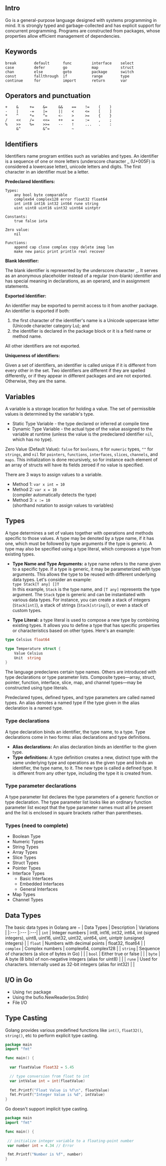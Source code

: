 ## Intro
Go is a general-purpose language designed with systems programming in mind. It is strongly typed and garbage-collected and has explicit support for concurrent programming. Programs are constructed from packages, whose properties allow efficient management of dependencies.

## Keywords
```
break        default      func         interface    select
case         defer        go           map          struct
chan         else         goto         package      switch
const        fallthrough  if           range        type
continue     for          import       return       var
```
## Operators and punctuation
```
+    &     +=    &=     &&    ==    !=    (    )
-    |     -=    |=     ||    <     <=    [    ]
*    ^     *=    ^=     <-    >     >=    {    }
/    <<    /=    <<=    ++    =     :=    ,    ;
%    >>    %=    >>=    --    !     ...   .    :
     &^          &^=          ~
```

## Identifiers
Identifiers name program entities such as variables and types. An identifier is a sequence of one or more letters (underscore character _ (U+005F) is considered a lowercase letter), unicode letters and digits. The first character in an identifier must be a letter.

**Predeclared Identifiers:**
```
Types:
	any bool byte comparable
	complex64 complex128 error float32 float64
	int int8 int16 int32 int64 rune string
	uint uint8 uint16 uint32 uint64 uintptr

Constants:
	true false iota

Zero value:
	nil

Functions:
	append cap close complex copy delete imag len
	make new panic print println real recover
```

**Blank Identifier:**

The blank identifier is represented by the underscore character _. It serves as an anonymous placeholder instead of a regular (non-blank) identifier and has special meaning in declarations, as an operand, and in assignment statements.

**Exported Identifier:**

An identifier may be exported to permit access to it from another package. An identifier is exported if both:

1. the first character of the identifier's name is a Unicode uppercase letter (Unicode character category Lu); and
2. the identifier is declared in the package block or it is a field name or method name.

All other identifiers are not exported.

**Uniqueness of identifiers:**

Given a set of identifiers, an identifier is called unique if it is different from every other in the set. Two identifiers are different if they are spelled differently, or if they appear in different packages and are not exported. Otherwise, they are the same.

## Variables
A variable is a storage location for holding a value. The set of permissible values is determined by the variable's type.
- Static Type Variable - the type declared or inferred at compile time
- Dynamic Type Variable - the actual type of the value assigned to the variable at runtime (unless the value is the predeclared identifier `nil`, which has no type).

Zero Value (Default Value): `false` for `booleans`, `0` for `numeric` types, `""` for `strings`, and `nil` for `pointers`, `functions`, `interfaces`, `slices`, `channels`, and `maps`. This initialization is done recursively, so for instance each element of an array of structs will have its fields zeroed if no value is specified.

There are 3 ways to assign values to a variable.
- Method 1: `var x int = 10`
- Method 2: `var x = 10`
</br>(compiler automatically detects the type)
- Method 3: `x := 10`
</br>(shorthand notation to assign values to variables)

## Types
A type determines a set of values together with operations and methods specific to those values. A type may be denoted by a type name, if it has one, which must be followed by type arguments if the type is generic. A type may also be specified using a type literal, which composes a type from existing types.

- **Type Name and Type Arguments:** a type name refers to the name given to a specific type. If a type is generic, it may be parameterized with type arguments. This allows the type to be reused with different underlying data types. Let's consider an example:</br> 
`type Stack[T any] []T`</br>
In this example, `Stack` is the type name, and `[T any]` represents the type argument. The `Stack` type is generic and can be instantiated with various data types. For instance, you can create a stack of integers (`Stack[int]`), a stack of strings (`Stack[string]`), or even a stack of custom types.

- **Type Literal:** a type literal is used to compose a new type by combining existing types. It allows you to define a type that has specific properties or characteristics based on other types. Here's an example:
```go
type Celsius float64

type Temperature struct {
    Value Celsius
    Unit  string
}
```

The language predeclares certain type names. Others are introduced with type declarations or type parameter lists. Composite types—array, struct, pointer, function, interface, slice, map, and channel types—may be constructed using type literals.

Predeclared types, defined types, and type parameters are called named types. An alias denotes a named type if the type given in the alias declaration is a named type.

### Type declarations
A type declaration binds an identifier, the type name, to a type. Type declarations come in two forms: alias declarations and type definitions.

- **Alias declarations:** An alias declaration binds an identifier to the given type.
- **Type definitions:** A type definition creates a new, distinct type with the same underlying type and operations as the given type and binds an identifier, the type name, to it. The new type is called a defined type. It is different from any other type, including the type it is created from.

### Type parameter declarations
A type parameter list declares the type parameters of a generic function or type declaration. The type parameter list looks like an ordinary function parameter list except that the type parameter names must all be present and the list is enclosed in square brackets rather than parentheses.

### Types (need to complete)
- Boolean Type
- Numeric Types
- String Types
- Array Types
- Slice Types
- Struct Types
- Pointer Types
- Interface Types
  - Basic Interfaces
  - Embedded Interfaces
  - General Interfaces
- Map Types
- Channel Types

## Data Types
The basic data types in Golang are $-$
| Data Types | Description | Variations |
|:--- |:--- |:---|
| `int` | Integer numbers | int8, int16, int32, int64, int (signed integers), uint8, uint16, uint32, uint32, uint64, uint, uintptr (unsigned integers) |
| `float` | Numbers with decimal points | float32, float64 |
| `complex` | Complex numbers | complex64, complex128 |
| `string` | Sequence of characters (a slice of bytes in Go) |  |
| `bool` | Either true or false | |
| `byte` | A byte (8 bits) of non-negative integers (alias for uint8) | |
| `rune` | Used for characters. Internally used as 32-bit integers (alias for int32) |  |

## I/O in Go
- Using `fmt` package
- Using the bufio.NewReader(os.Stdin)
- File I/O

## Type Casting
Golang provides various predefined functions like `int()`, `float32()`, `string()`, etc to perform explicit type casting.
```go
package main
import "fmt"

func main() {
  
  var floatValue float32 = 5.45

  // type conversion from float to int
  var intValue int = int(floatValue)
 
  fmt.Printf("Float Value is %f\n", floatValue)
  fmt.Printf("Integer Value is %d", intValue)
}
```
 Go doesn't support implicit type casting. 
 ```go
 package main
import "fmt"

func main() {
  
  // initialize integer variable to a floating-point number
  var number int = 4.34 // Error

  fmt.Printf("Number is %f", number)
}
 ```